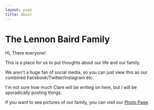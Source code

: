 ```yaml
---
layout: page
title: About
---
```


# The Lennon Baird Family

Hi, There everyone!

This is a place for us to put thoughts about our life and our family.

We aren't a huge fan of social media, so you can just view this as our combined Facebook/Twitter/Instagram etc.

I'm not sure how much Clare will be writing on here, but I will be sporadically posting things.

If you want to see pictures of our family, you can visit our [Photo Page](https://photos.lennonbaird.com).
